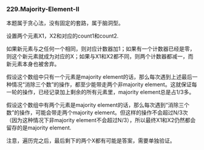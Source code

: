 ### 229.Majority-Element-II

本题属于贪心法，没有固定的套路，属于脑洞型。

设置两个元素X1，X2和对应的count1和count2.

如果新元素与之任何一个相同，则对应计数器加1；如果有一个计数器已经是零，则这个新元素就成为对应的X；如果与X1和X2都不同，则两个计数器都减一，而新元素本身也被舍弃。

假设这个数组中只有一个元素是majority element的话，那么每次遇到上述最后一种情况“消除三个数”的操作，都至少能带走两个非majority element。这就保证每一轮的操作，已经记录加上剩余的所有元素里，majority element总是占1/3多。

假设这个数组中有两个元素是majority element的话，那么每次遇到“消除三个数”的操作，可能会带走两个majority element。但这样的操作不会超过N/3次（因为这种情况下非majority element不会超过N/3），所以最终X1和X2仍然都会留存的是majority element.

注意，遍历完之后，最后剩下的两个X都有可能是答案，需要单独验证。
